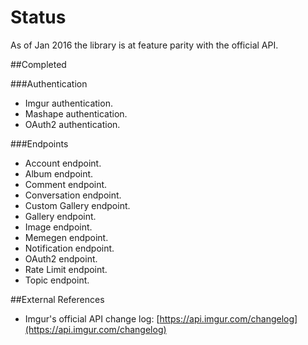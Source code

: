 # Status

As of Jan 2016 the library is at feature parity with the official API.

##Completed

###Authentication
* Imgur authentication.
* Mashape authentication.
* OAuth2 authentication.

###Endpoints
* Account endpoint.
* Album endpoint.
* Comment endpoint.
* Conversation endpoint.
* Custom Gallery endpoint.
* Gallery endpoint.
* Image endpoint.
* Memegen endpoint.
* Notification endpoint.
* OAuth2 endpoint.
* Rate Limit endpoint.
* Topic endpoint.

##External References
* Imgur's official API change log: [https://api.imgur.com/changelog](https://api.imgur.com/changelog)